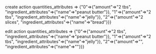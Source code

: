 create action
quantities_attributes
=> {"0"=>{"amount"=>"2 tbs", "ingredient_attributes"=>{"name"=>"peanut butter"}},
 "1"=>{"amount"=>"2 tbs", "ingredient_attributes"=>{"name"=>"jelly"}},
 "2"=>{"amount"=>"2 slices", "ingredient_attributes"=>{"name"=>"bread"}}}

 edit action
 quantities_attributes
=> {"0"=>{"amount"=>"2 tbs", "ingredient_attributes"=>{"name"=>"peanut butter"}},
 "1"=>{"amount"=>"2 tbs", "ingredient_attributes"=>{"name"=>"jelly"}},
 "2"=>{"amount"=>"", "ingredient_attributes"=>{"name"=>""}}}